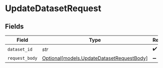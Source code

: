 # UpdateDatasetRequest


## Fields

| Field                                                                              | Type                                                                               | Required                                                                           | Description                                                                        |
| ---------------------------------------------------------------------------------- | ---------------------------------------------------------------------------------- | ---------------------------------------------------------------------------------- | ---------------------------------------------------------------------------------- |
| `dataset_id`                                                                       | *str*                                                                              | :heavy_check_mark:                                                                 | N/A                                                                                |
| `request_body`                                                                     | [Optional[models.UpdateDatasetRequestBody]](../models/updatedatasetrequestbody.md) | :heavy_minus_sign:                                                                 | N/A                                                                                |